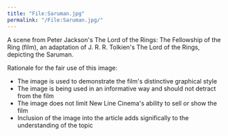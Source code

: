 ```yaml
---
title: "File:Saruman.jpg"
permalink: "/File:Saruman.jpg/"
---
```


A scene from Peter Jackson's The Lord of the Rings: The Fellowship of
the Ring (film), an adaptation of J. R. R. Tolkien's The Lord of the
Rings, depicting the Saruman.

Rationale for the fair use of this image:

- The image is used to demonstrate the film's distinctive graphical
  style
- The image is being used in an informative way and should not detract
  from the film
- The image does not limit New Line Cinema's ability to sell or show the
  film
- Inclusion of the image into the article adds significally to the
  understanding of the topic